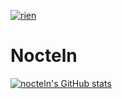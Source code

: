 <a href=""><img src="https://discord.c99.nl/widget/theme-3/562693590514532362.png" alt="rien"/></a>
# Nocteln

[![nocteln's GitHub stats](https://github-readme-stats.vercel.app/api?username=nocteln&theme=tokyonight&show_icons=true)](https://github.com/anuraghazra/github-readme-stats)
